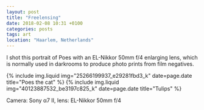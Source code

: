 ```yaml
---
layout: post
title: "Freelensing"
date: 2018-02-08 10:31 +0100
categories: posts
tags: art
location: "Haarlem, Netherlands"
---
```


I shot this portrait of Poes with an EL-Nikkor 50mm f/4 enlarging lens, which is normally used in darkrooms to produce photo prints from film negatives.

{% include img.liquid img="25266199937_e29281fbd3_k" date=page.date title="Poes the cat" %}
{% include img.liquid img="40123887532_be3197c825_k" date=page.date title="Tulips" %}

Camera: Sony α7 II, lens: EL-Nikkor 50mm f/4
